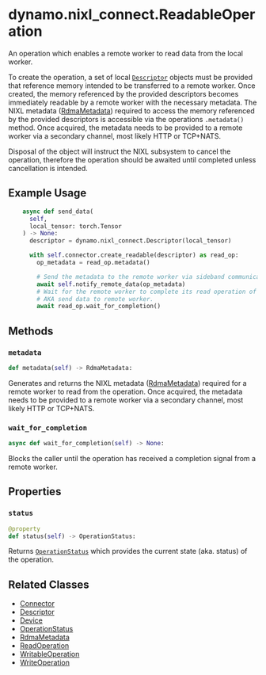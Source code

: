 <!--
SPDX-FileCopyrightText: Copyright (c) 2025 NVIDIA CORPORATION & AFFILIATES. All rights reserved.
SPDX-License-Identifier: Apache-2.0

Licensed under the Apache License, Version 2.0 (the "License");
you may not use this file except in compliance with the License.
You may obtain a copy of the License at

http://www.apache.org/licenses/LICENSE-2.0

Unless required by applicable law or agreed to in writing, software
distributed under the License is distributed on an "AS IS" BASIS,
WITHOUT WARRANTIES OR CONDITIONS OF ANY KIND, either express or implied.
See the License for the specific language governing permissions and
limitations under the License.
-->

# dynamo.nixl_connect.ReadableOperation

An operation which enables a remote worker to read data from the local worker.

To create the operation, a set of local [`Descriptor`](descriptor.md) objects must be provided that reference memory intended to be transferred to a remote worker.
Once created, the memory referenced by the provided descriptors becomes immediately readable by a remote worker with the necessary metadata.
The NIXL metadata ([RdmaMetadata](rdma_metadata.md)) required to access the memory referenced by the provided descriptors is accessible via the operations `.metadata()` method.
Once acquired, the metadata needs to be provided to a remote worker via a secondary channel, most likely HTTP or TCP+NATS.

Disposal of the object will instruct the NIXL subsystem to cancel the operation,
therefore the operation should be awaited until completed unless cancellation is intended.


## Example Usage

```python
    async def send_data(
      self,
      local_tensor: torch.Tensor
    ) -> None:
      descriptor = dynamo.nixl_connect.Descriptor(local_tensor)

      with self.connector.create_readable(descriptor) as read_op:
        op_metadata = read_op.metadata()

        # Send the metadata to the remote worker via sideband communication.
        await self.notify_remote_data(op_metadata)
        # Wait for the remote worker to complete its read operation of local_tensor.
        # AKA send data to remote worker.
        await read_op.wait_for_completion()
```


## Methods

### `metadata`

```python
def metadata(self) -> RdmaMetadata:
```

Generates and returns the NIXL metadata ([RdmaMetadata](rdma_metadata.md)) required for a remote worker to read from the operation.
Once acquired, the metadata needs to be provided to a remote worker via a secondary channel, most likely HTTP or TCP+NATS.

### `wait_for_completion`

```python
async def wait_for_completion(self) -> None:
```

Blocks the caller until the operation has received a completion signal from a remote worker.


## Properties

### `status`

```python
@property
def status(self) -> OperationStatus:
```

Returns [`OperationStatus`](operation_status.md) which provides the current state (aka. status) of the operation.


## Related Classes

  - [Connector](connector.md)
  - [Descriptor](descriptor.md)
  - [Device](device.md)
  - [OperationStatus](operation_status.md)
  - [RdmaMetadata](rdma_metadata.md)
  - [ReadOperation](read_operation.md)
  - [WritableOperation](writable_operation.md)
  - [WriteOperation](write_operation.md)
